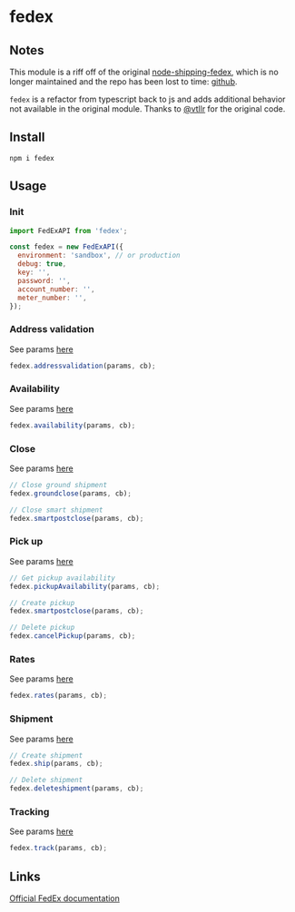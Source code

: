 # fedex

## Notes

This module is a riff off of the original [node-shipping-fedex](https://www.npmjs.com/package/node-shipping-fedex), which is no longer maintained and the repo has been lost to time: [github](https://github.com/vtllr/node-shipping-fedex#readme).

`fedex` is a refactor from typescript back to js and adds additional behavior not available in the original module. Thanks to [@vtllr](https://www.npmjs.com/~vtllr) for the original code.

## Install

```
npm i fedex
```

## Usage

### Init

```js
import FedExAPI from 'fedex';

const fedex = new FedExAPI({
  environment: 'sandbox', // or production
  debug: true,
  key: '',
  password: '',
  account_number: '',
  meter_number: '',
});
```

### Address validation

See params [here](test/utils/address.ts)

```js
fedex.addressvalidation(params, cb);
```

### Availability

See params [here](test/utils/availability.ts)

```js
fedex.availability(params, cb);
```

### Close

See params [here](test/utils/close.ts)

```js
// Close ground shipment
fedex.groundclose(params, cb);

// Close smart shipment
fedex.smartpostclose(params, cb);
```

### Pick up

See params [here](test/utils/pickup.ts)

```js
// Get pickup availability
fedex.pickupAvailability(params, cb);

// Create pickup
fedex.smartpostclose(params, cb);

// Delete pickup
fedex.cancelPickup(params, cb);
```

### Rates

See params [here](test/utils/rates.ts)

```js
fedex.rates(params, cb);
```

### Shipment

See params [here](test/utils/shipment.ts)

```js
// Create shipment
fedex.ship(params, cb);

// Delete shipment
fedex.deleteshipment(params, cb);
```

### Tracking

See params [here](test/utils/tracking.ts)

```js
fedex.track(params, cb);
```

## Links

[Official FedEx documentation](http://www.fedex.com/us/web-services/)
